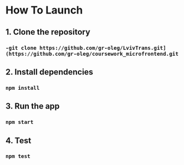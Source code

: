 # How To Launch
## 1. Clone the repository

### `-git clone https://github.com/gr-oleg/LvivTrans.git](https://github.com/gr-oleg/coursework_microfrontend.git`

## 2. Install dependencies

### `npm install`

## 3. Run the app

### `npm start`

## 4. Test

### `npm test`
